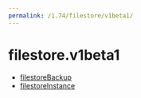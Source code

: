 ```yaml
---
permalink: /1.74/filestore/v1beta1/
---
```


# filestore.v1beta1



* [filestoreBackup](filestoreBackup.md)
* [filestoreInstance](filestoreInstance.md)